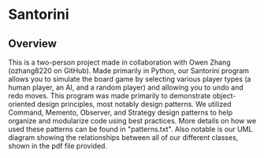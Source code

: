 # Santorini

## Overview
This is a two-person project made in collaboration with Owen Zhang (ozhang8220 on GitHub). Made primarily in Python, our Santorini program allows you to simulate the board game by selecting various player types (a human player, an AI, and a random player) and allowing you to undo and redo moves. This program was made primarily to demonstrate object-oriented design principles, most notably design patterns. We utilized Command, Memento, Observer, and Strategy design patterns to help organize and modularize code using best practices. More details on how we used these patterns can be found in "patterns.txt". Also notable is our UML diagram showing the relationships between all of our different classes, shown in the pdf file provided.
